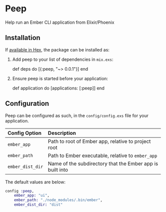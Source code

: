 # Peep

Help run an Ember CLI application from Elixir/Phoenix

## Installation

If [available in Hex](https://hex.pm/docs/publish), the package can be installed as:

  1. Add peep to your list of dependencies in `mix.exs`:

        def deps do
          [{:peep, "~> 0.0.1"}]
        end

  2. Ensure peep is started before your application:

        def application do
          [applications: [:peep]]
        end

## Configuration

Peep can be configured as such, in the `config/config.exs` file for your application.

| Config Option    | Description                                               |
| :--              | :--                                                       |
| `ember_app`      | Path to root of Ember app, relative to project root       |
| `ember_path`     | Path to Ember executable, relative to `ember_app`         |
| `ember_dist_dir` | Name of the subdirectory that the Ember app is built into |

The default values are below:

```exs
config :peep,
    ember_app: "ui",
    ember_path: "./node_modules/.bin/ember",
    ember_dist_dir: "dist"
```
